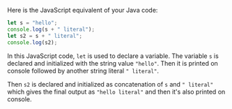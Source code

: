Here is the JavaScript equivalent of your Java code:

```javascript
let s = "hello";
console.log(s + " literal");
let s2 = s + " literal";
console.log(s2);
```

In this JavaScript code, `let` is used to declare a variable. The variable `s` is declared and initialized with the string value `"hello"`. Then it is printed on console followed by another string literal `" literal"`.

Then `s2` is declared and initialized as concatenation of `s` and `" literal"` which gives the final output as `"hello literal"` and then it's also printed on console.

